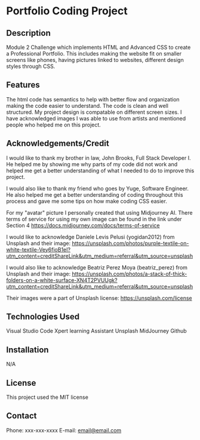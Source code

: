 # Portfolio Coding Project

## Description
Module 2 Challenge which implements HTML and Advanced CSS to create a Professional Portfolio. This includes making the website fit on smaller screens like phones, having pictures linked to websites, different design styles through CSS.

## Features
The html code has semantics to help with better flow and organization making the code easier to understand. 
The code is clean and well structured.
My project design is compatable on different screen sizes.
I have acknowledged images I was able to use from artists and mentioned people who helped me on this project.

## Acknowledgements/Credit
I would like to thank my brother in law, John Brooks, Full Stack Developer I. He helped me by showing me why parts of my code did not work and helped me get a better understanding of what I needed to do to improve this project.

I would also like to thank my friend who goes by Yuge, Software Engineer.  He also helped me get a better understanding of coding throughout this process and gave me some tips on how make coding CSS easier.

For my "avatar" picture I personally created that using Midjourney AI. There terms of service for using my own image can be found in the link under Section 4 https://docs.midjourney.com/docs/terms-of-service

I would like to acknowledge Daniele Levis Pelusi (yogidan2012) from Unsplash and their image: https://unsplash.com/photos/purple-textile-on-white-textile-Vey6fioB1eI?utm_content=creditShareLink&utm_medium=referral&utm_source=unsplash

I would also like to acknowledge Beatriz Perez Moya (beatriz_perez) from Unsplash and their image: https://unsplash.com/photos/a-stack-of-thick-folders-on-a-white-surface-XN4T2PVUUgk?utm_content=creditShareLink&utm_medium=referral&utm_source=unsplash

Their images were a part of Unsplash license: https://unsplash.com/license

## Technologies Used

Visual Studio Code
Xpert learning Assistant
Unsplash
MidJourney
Github

## Installation
N/A

## License

This project used the MIT license

## Contact

Phone: xxx-xxx-xxxx
E-mail: email@email.com




  